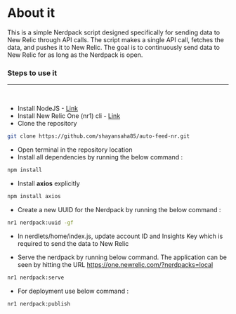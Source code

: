 # About it

This is a simple Nerdpack script designed specifically for sending data to New Relic through API calls. The script makes a single API call, fetches the data, and pushes it to New Relic. The goal is to continuously send data to New Relic for as long as the Nerdpack is open.


### Steps to use it
---
<br>

* Install NodeJS - [Link](https://nodejs.org/en/download/package-manager)
* Install New Relic One (nr1) cli - [Link](https://docs.newrelic.com/docs/new-relic-solutions/build-nr-ui/build-ab-app/install-cli/)
* Clone the repository

```bash
git clone https://github.com/shayansaha85/auto-feed-nr.git
```

* Open terminal in the repository location
* Install all dependencies by running the below command :

```bash
npm install
```

* Install **axios** explicitly

```bash
npm install axios
```

* Create a new UUID for the Nerdpack by running the below command :

```bash
nr1 nerdpack:uuid -gf
```

* In nerdlets/home/index.js, update account ID and Insights Key which is required to send the data to New Relic

* Serve the nerdpack by running below command. The application can be seen by hitting the URL https://one.newrelic.com/?nerdpacks=local

```bash
nr1 nerdpack:serve
```

* For deployment use below command :

```bash
nr1 nerdpack:publish
```
